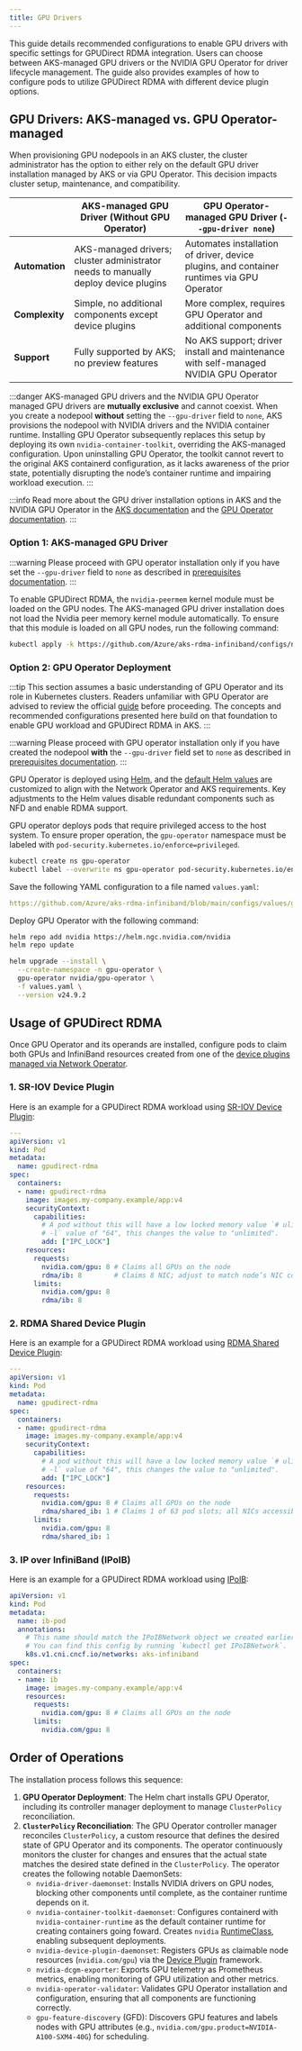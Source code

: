 ```yaml
---
title: GPU Drivers
---
```


This guide details recommended configurations to enable GPU drivers with specific settings for GPUDirect RDMA integration. Users can choose between AKS-managed GPU drivers or the NVIDIA GPU Operator for driver lifecycle management. The guide also provides examples of how to configure pods to utilize GPUDirect RDMA with different device plugin options.

## GPU Drivers: AKS-managed vs. GPU Operator-managed

When provisioning GPU nodepools in an AKS cluster, the cluster administrator has the option to either rely on the default GPU driver installation managed by AKS or via GPU Operator. This decision impacts cluster setup, maintenance, and compatibility.

|                | **AKS-managed GPU Driver (Without GPU Operator)**                                  | **GPU Operator-managed GPU Driver (`--gpu-driver none`)**                                 |
|----------------|------------------------------------------------------------------------------------|-------------------------------------------------------------------------------------------|
| **Automation** | AKS-managed drivers; cluster administrator needs to manually deploy device plugins | Automates installation of driver, device plugins, and container runtimes via GPU Operator |
| **Complexity** | Simple, no additional components except device plugins                             | More complex, requires GPU Operator and additional components                             |
| **Support**    | Fully supported by AKS; no preview features                                        | No AKS support; driver install and maintenance with self-managed NVIDIA GPU Operator      |

:::danger
AKS-managed GPU drivers and the NVIDIA GPU Operator managed GPU drivers are **mutually exclusive** and cannot coexist. When you create a nodepool **without** setting the `--gpu-driver` field to `none`, AKS provisions the nodepool with NVIDIA drivers and the NVIDIA container runtime. Installing GPU Operator subsequently replaces this setup by deploying its own `nvidia-container-toolkit`, overriding the AKS-managed configuration. Upon uninstalling GPU Operator, the toolkit cannot revert to the original AKS containerd configuration, as it lacks awareness of the prior state, potentially disrupting the node’s container runtime and impairing workload execution.
:::

:::info
Read more about the GPU driver installation options in AKS and the NVIDIA GPU Operator in the [AKS documentation](https://learn.microsoft.com/en-us/azure/aks/gpu-cluster?tabs=add-ubuntu-gpu-node-pool) and the [GPU Operator documentation](https://docs.nvidia.com/datacenter/cloud-native/gpu-operator/latest/microsoft-aks.html).
:::

### Option 1: AKS-managed GPU Driver

:::warning
Please proceed with GPU operator installation only if you have set the `--gpu-driver` field to `none` as described in [prerequisites documentation](../getting-started/02-prerequisites.md#aks-managed-gpu-driver).
:::

To enable GPUDirect RDMA, the `nvidia-peermem` kernel module must be loaded on the GPU nodes. The AKS-managed GPU driver installation does not load the Nvidia peer memory kernel module automatically. To ensure that this module is loaded on all GPU nodes, run the following command:

```bash
kubectl apply -k https://github.com/Azure/aks-rdma-infiniband/configs/nvidia-peermem-reloader
```

### Option 2: GPU Operator Deployment

:::tip
This section assumes a basic understanding of GPU Operator and its role in Kubernetes clusters. Readers unfamiliar with GPU Operator are advised to review the official [guide](https://docs.nvidia.com/datacenter/cloud-native/gpu-operator/latest/index.html) before proceeding. The concepts and recommended configurations presented here build on that foundation to enable GPU workload and GPUDirect RDMA in AKS.
:::

:::warning
Please proceed with GPU operator installation only if you have created the nodepool **with** the `--gpu-driver` field set to `none` as described in [prerequisites documentation](../getting-started/02-prerequisites.md#gpu-operator-managed-gpu-driver).
:::

GPU Operator is deployed using [Helm](https://helm.sh/), and the [default Helm values](https://github.com/NVIDIA/gpu-operator/blob/v24.9.2/deployments/gpu-operator/values.yaml) are customized to align with the Network Operator and AKS requirements. Key adjustments to the Helm values disable redundant components such as NFD and enable RDMA support.

GPU operator deploys pods that require privileged access to the host system. To ensure proper operation, the `gpu-operator` namespace must be labeled with `pod-security.kubernetes.io/enforce=privileged`.

```bash
kubectl create ns gpu-operator
kubectl label --overwrite ns gpu-operator pod-security.kubernetes.io/enforce=privileged
```

Save the following YAML configuration to a file named `values.yaml`:

```yaml reference
https://github.com/Azure/aks-rdma-infiniband/blob/main/configs/values/gpu-operator/values.yaml
```

Deploy GPU Operator with the following command:

```bash
helm repo add nvidia https://helm.ngc.nvidia.com/nvidia
helm repo update

helm upgrade --install \
  --create-namespace -n gpu-operator \
  gpu-operator nvidia/gpu-operator \
  -f values.yaml \
  --version v24.9.2
```

## Usage of GPUDirect RDMA

Once GPU Operator and its operands are installed, configure pods to claim both GPUs and InfiniBand resources created from one of the [device plugins managed via Network Operator](network-operator#nicclusterpolicy).

### 1. SR-IOV Device Plugin

Here is an example for a GPUDirect RDMA workload using [SR-IOV Device Plugin](network-operator#1-sr-iov-device-plugin):

```yaml
---
apiVersion: v1
kind: Pod
metadata:
  name: gpudirect-rdma
spec:
  containers:
  - name: gpudirect-rdma
    image: images.my-company.example/app:v4
    securityContext:
      capabilities:
        # A pod without this will have a low locked memory value `# ulimit
        # -l` value of "64", this changes the value to "unlimited".
        add: ["IPC_LOCK"]
    resources:
      requests:
        nvidia.com/gpu: 8 # Claims all GPUs on the node
        rdma/ib: 8        # Claims 8 NIC; adjust to match node’s NIC count
      limits:
        nvidia.com/gpu: 8
        rdma/ib: 8
```

### 2. RDMA Shared Device Plugin

Here is an example for a GPUDirect RDMA workload using [RDMA Shared Device Plugin](network-operator#2-rdma-shared-device-plugin):

```yaml
---
apiVersion: v1
kind: Pod
metadata:
  name: gpudirect-rdma
spec:
  containers:
  - name: gpudirect-rdma
    image: images.my-company.example/app:v4
    securityContext:
      capabilities:
        # A pod without this will have a low locked memory value `# ulimit
        # -l` value of "64", this changes the value to "unlimited".
        add: ["IPC_LOCK"]
    resources:
      requests:
        nvidia.com/gpu: 8 # Claims all GPUs on the node
        rdma/shared_ib: 1 # Claims 1 of 63 pod slots; all NICs accessible
      limits:
        nvidia.com/gpu: 8
        rdma/shared_ib: 1
```

### 3. IP over InfiniBand (IPoIB)

Here is an example for a GPUDirect RDMA workload using [IPoIB](network-operator#3-ip-over-infiniband-ipoib):

```yaml
apiVersion: v1
kind: Pod
metadata:
  name: ib-pod
  annotations:
    # This name should match the IPoIBNetwork object we created earlier.
    # You can find this config by running `kubectl get IPoIBNetwork`.
    k8s.v1.cni.cncf.io/networks: aks-infiniband
spec:
  containers:
  - name: ib
    image: images.my-company.example/app:v4
    resources:
      requests:
        nvidia.com/gpu: 8 # Claims all GPUs on the node
      limits:
        nvidia.com/gpu: 8
```

## Order of Operations

The installation process follows this sequence:

1. **GPU Operator Deployment**: The Helm chart installs GPU Operator, including its controller manager deployment to manage `ClusterPolicy` reconciliation.
2. **`ClusterPolicy` Reconciliation**: The GPU Operator controller manager reconciles `ClusterPolicy`, a custom resource that defines the desired state of GPU Operator and its components. The operator continuously monitors the cluster for changes and ensures that the actual state matches the desired state defined in the `ClusterPolicy`. The operator creates the following notable DaemonSets:
    - `nvidia-driver-daemonset`: Installs NVIDIA drivers on GPU nodes, blocking other components until complete, as the container runtime depends on it.
    - `nvidia-container-toolkit-daemonset`: Configures containerd with `nvidia-container-runtime` as the default container runtime for creating containers going foward. Creates `nvidia` [RuntimeClass](https://kubernetes.io/docs/concepts/containers/runtime-class/), enabling subsequent deployments.
    - `nvidia-device-plugin-daemonset`: Registers GPUs as claimable node resources (`nvidia.com/gpu`) via the [Device Plugin](https://kubernetes.io/docs/concepts/extend-kubernetes/compute-storage-net/device-plugins/) framework.
    - `nvidia-dcgm-exporter`: Exports GPU telemetry as Prometheus metrics, enabling monitoring of GPU utilization and other metrics.
    - `nvidia-operator-validator`: Validates GPU Operator installation and configuration, ensuring that all components are functioning correctly.
    - `gpu-feature-discovery` (GFD): Discovers GPU features and labels nodes with GPU attributes (e.g., `nvidia.com/gpu.product=NVIDIA-A100-SXM4-40G`) for scheduling.
